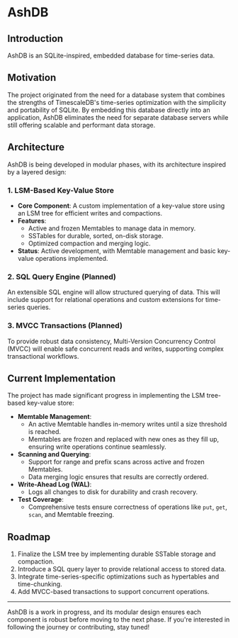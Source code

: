 # AshDB

## Introduction

AshDB is an SQLite-inspired, embedded database for time-series data.

## Motivation

The project originated from the need for a database system that combines the
strengths of TimescaleDB's time-series optimization with the simplicity and
portability of SQLite. By embedding this database directly into an application,
AshDB eliminates the need for separate database servers while still offering
scalable and performant data storage.

## Architecture

AshDB is being developed in modular phases, with its architecture inspired by a
layered design:

### 1. LSM-Based Key-Value Store

- **Core Component**: A custom implementation of a key-value store using an LSM
  tree for efficient writes and compactions.
- **Features**:
  - Active and frozen Memtables to manage data in memory.
  - SSTables for durable, sorted, on-disk storage.
  - Optimized compaction and merging logic.
- **Status**: Active development, with Memtable management and basic key-value
  operations implemented.

### 2. SQL Query Engine (Planned)

An extensible SQL engine will allow structured querying of data. This will
include support for relational operations and custom extensions for time-series
queries.

### 3. MVCC Transactions (Planned)

To provide robust data consistency, Multi-Version Concurrency Control (MVCC)
will enable safe concurrent reads and writes, supporting complex transactional
workflows.

## Current Implementation

The project has made significant progress in implementing the LSM tree-based
key-value store:

- **Memtable Management**:
  - An active Memtable handles in-memory writes until a size threshold is
    reached.
  - Memtables are frozen and replaced with new ones as they fill up, ensuring
    write operations continue seamlessly.
- **Scanning and Querying**:
  - Support for range and prefix scans across active and frozen Memtables.
  - Data merging logic ensures that results are correctly ordered.
- **Write-Ahead Log (WAL)**:
  - Logs all changes to disk for durability and crash recovery.
- **Test Coverage**:
  - Comprehensive tests ensure correctness of operations like `put`, `get`,
    `scan`, and Memtable freezing.

## Roadmap

1. Finalize the LSM tree by implementing durable SSTable storage and compaction.
2. Introduce a SQL query layer to provide relational access to stored data.
3. Integrate time-series-specific optimizations such as hypertables and
   time-chunking.
4. Add MVCC-based transactions to support concurrent operations.

---

AshDB is a work in progress, and its modular design ensures each component is
robust before moving to the next phase. If you're interested in following the
journey or contributing, stay tuned!
